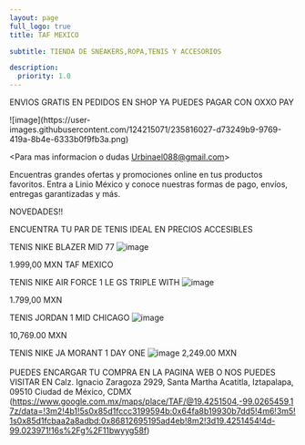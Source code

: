 ```yaml
---
layout: page
full_logo: true
title: TAF MEXICO 

subtitle: TIENDA DE SNEAKERS,ROPA,TENIS Y ACCESORIOS

description:
  priority: 1.0
---
```

<p class="describe-text">ENVIOS GRATIS EN PEDIDOS EN SHOP              YA PUEDES PAGAR CON OXXO PAY</p>
![image](https://user-images.githubusercontent.com/124215071/235816027-d73249b9-9769-419a-8b4e-6333b0f9fb3a.png)





<Para mas informacion o dudas Urbinael088@gmail.com>


Encuentras grandes ofertas y promociones online en tus productos favoritos. Entra a Linio México y conoce nuestras formas de pago, envíos, entregas garantizadas y más.



NOVEDADES!!

ENCUENTRA TU PAR DE TENIS IDEAL EN PRECIOS ACCESIBLES 

TENIS NIKE BLAZER MID 77
![image](https://user-images.githubusercontent.com/124215071/236965377-60620613-ed4d-45eb-b115-c44f81588f83.png)

1.999,00 MXN      TAF MEXICO
 


TENIS NIKE AIR FORCE 1 LE GS TRIPLE WITH
![image](https://user-images.githubusercontent.com/124215071/236969630-b1174489-1e0c-43b4-940e-faa98ad098ea.png)

1.799,00 MXN



TENIS JORDAN 1 MID CHICAGO
![image](https://user-images.githubusercontent.com/124215071/236970278-1815f7cf-51f3-487f-89b6-c8f72aea12a8.png)

10,769.00 MXN


TENIS NIKE JA MORANT 1 DAY ONE
![image](https://github.com/Sneakers-taf/Sneakers-taf.github.io/assets/124215071/722be520-c00b-4d3b-a0c3-49bdf136e919)
2,249.00 MXN
<br>
<br>
PUEDES ENCARGAR TU COMPRA EN LA PAGINA WEB O NOS PUEDES VISITAR EN Calz. Ignacio Zaragoza 2929, Santa Martha Acatitla, Iztapalapa, 09510 Ciudad de México, CDMX
(https://www.google.com.mx/maps/place/TAF/@19.4251504,-99.0265459,17z/data=!3m2!4b1!5s0x85d1fccc3199594b:0x64fa8b19930b7dd5!4m6!3m5!1s0x85d1fcbaa2a8adbd:0x86812695195ad4eb!8m2!3d19.4251454!4d-99.023971!16s%2Fg%2F11bwyyg58f)


<br>
